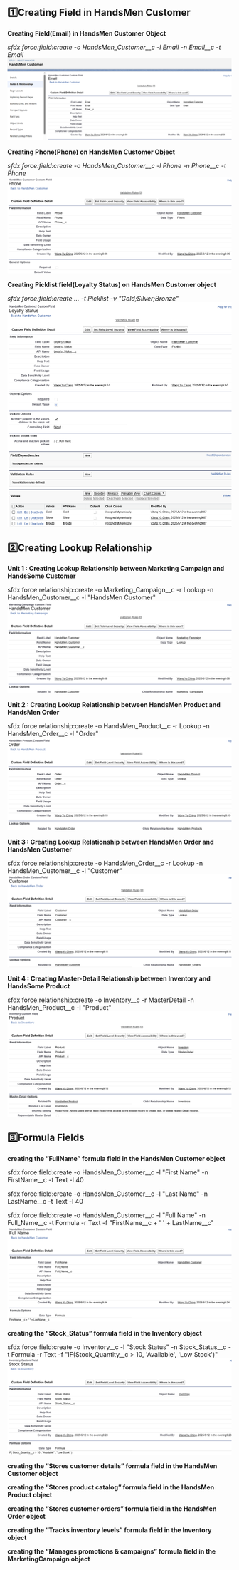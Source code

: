 ## 1️⃣Creating Field in HandsMen Customer
**Creating Field(Email) in HandsMen Customer** **Object**

*sfdx force:field:create -o HandsMen_Customer__c -l Email -n Email__c -t Email*
![Salesforce Credentials Setup](docs/img/07_HandsMenCustomerCustomField_Email.png)


**Creating Phone(Phone) on HandsMen Customer Object**

*sfdx force:field:create -o HandsMen_Customer__c -l Phone -n Phone__c -t Phone*
![Salesforce Credentials Setup](docs/img/07_HandsMenCustomerCustomField_Phone.png)

 
**Creating Picklist field(Loyalty Status) on HandsMen Customer object**

*sfdx force:field:create ... -t Picklist -v "Gold;Silver;Bronze"*
![Salesforce Credentials Setup](docs/img/07_HandsMenCustomerCustomField_LoyaltyStatus.png)

## 2️⃣Creating Lookup Relationship
**Unit 1 : Creating Lookup Relationship between Marketing Campaign and HandsSome Customer**

sfdx force:relationship:create -o Marketing_Campaign__c -r Lookup -n HandsMen_Customer__c -l "HandsMen Customer"
![Salesforce Credentials Setup](docs/img/07_LookupRelationship_MarketingCampaignandHandsSomeCustomer.png)

**Unit 2 : Creating Lookup Relationship between HandsMen Product and HandsMen Order**

sfdx force:relationship:create -o HandsMen_Product__c -r Lookup -n HandsMen_Order__c -l "Order"
![Salesforce Credentials Setup](docs/img/07_LookupRelationship_HandsMenProductandOrder.png)

**Unit 3 : Creating Lookup Relationship between HandsMen Order and HandsMen Customer**

sfdx force:relationship:create -o HandsMen_Order__c -r Lookup -n HandsMen_Customer__c -l "Customer"
![Salesforce Credentials Setup](docs/img/07_LookupRelationship_OrderandHandsMenCustomer.png)

**Unit 4 : Creating Master-Detail Relationship between Inventory and HandsSome Product**

sfdx force:relationship:create -o Inventory__c -r MasterDetail -n HandsMen_Product__c -l "Product"
![Salesforce Credentials Setup](docs/img/07_LookupRelationship_InventoryandHandsSomeProduct.png)

## 3️⃣Formula Fields
**creating the “FullName” formula field in the HandsMen Customer object**

sfdx force:field:create -o HandsMen_Customer__c -l "First Name" -n FirstName__c -t Text -l 40

sfdx force:field:create -o HandsMen_Customer__c -l "Last Name"  -n LastName__c  -t Text -l 40

sfdx force:field:create -o HandsMen_Customer__c -l "Full Name" -n Full_Name__c -t Formula -r Text -f "FirstName__c + ' ' + LastName__c"
![Salesforce Credentials Setup](docs/img/07_formulaField_FullName.png)


**creating the “Stock_Status” formula field in the Inventory object**

sfdx force:field:create -o Inventory__c -l "Stock Status" -n Stock_Status__c -t Formula -r Text -f "IF(Stock_Quantity__c > 10, 'Available', 'Low Stock')"
![Salesforce Credentials Setup](docs/img/07_formulaField_StockStatus.png)


**creating the “Stores customer details” formula field in the HandsMen Customer object**

**creating the “Stores product catalog” formula field in the HandsMen Product object**

**creating the “Stores customer orders” formula field in the HandsMen Order object**

**creating the “Tracks inventory levels” formula field in the Inventory object**

**creating the “Manages promotions & campaigns” formula field in the MarketingCampaign object**

